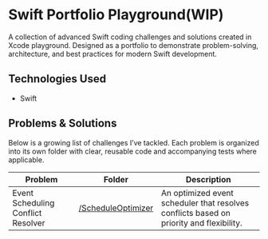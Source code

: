 # Swift Portfolio Playground(WIP)

A collection of advanced Swift coding challenges and solutions created in Xcode playground. Designed as a portfolio to demonstrate problem-solving, architecture, and best practices for modern Swift development.

## Technologies Used
- Swift

## Problems & Solutions

Below is a growing list of challenges I’ve tackled. Each problem is organized into its own folder with clear, reusable code and accompanying tests where applicable.

| Problem                  | Folder                  | Description                                      |
|--------------------------|-------------------------|--------------------------------------------------|
| Event Scheduling Conflict Resolver | [/ScheduleOptimizer](SwiftPortfolio.playground/Pages/ScheduleOptimizer.xcplaygroundpage/Contents.swift) | An optimized event scheduler that resolves conflicts based on priority and flexibility. |
